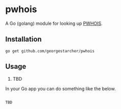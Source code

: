 # pwhois

A Go (golang) module for looking up [PWHOIS](https://pwhois.org/).

## Installation

```shell
go get github.com/georgestarcher/pwhois
```

## Usage

1. TBD

In your Go app you can do something like the below. 

```go

TBD

```

